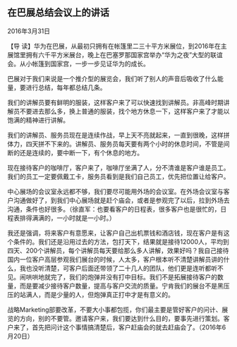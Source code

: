 ## 在巴展总结会议上的讲话

2016年3月31日



【导  读】华为在巴展，从最初只拥有在帐篷里二三十平方米展位，到2016年在主展馆里拥有六千平方米展台，晚上在巴塞罗那国家宫举办“华为之夜”大型的联谊会。从小帐篷到国家宫，一步一步见证华为的成长。



巴展对于我们来说是一个推介型的展览会，我们听了别人的声音后吸收了什么能量，要进行总结，每年都总结几条。

我们的讲解员要有鲜明的服装，这样客户来了可以快速找到讲解员。非高峰时期讲解员不要进去那么多，换上普通的服装，找个地方休息一下，这样客户来了才能以饱满的精神进行讲解。

我们的讲解员、服务员现在是连续作战，早上天不亮就起来，一直到很晚，这样拼体力，四天拼不下来的。讲解员、服务员每天要有两个小时的休息时间，不管是间断的还是连续的，要中断一下，有个休息的地方。

现在接待客户的咖啡厅，客户来了，咖啡厅坐满了人，分不清谁是客户谁是员工。我们的员工一定要佩戴工卡，服务员看到是我们自己员工，优先把位置让给客户。

中心展场的会议室永远都不够，我们要尽可能用外场的会议室。在外场会议室与客户沟通做好了，到我们中心展场就是赶个庙会，或者是参观完了以后，拉到外场去沟通，条件也好很多。（徐直军：也要看客户的日程表，很多客户也是很忙的，日程表排得满满的，一小时就是一小时。）

我还是强调，将来客户有意愿来，让客户自己出机票钱和酒店钱，现在客户是有这个条件的。我们还是沿用过去的方法，包打天下，结果就是接待12000人，平均到四天、200个讲解员，每个讲解员每天要给那么多人讲解，效果好吗？我自己接待国内一位客户高层参观我们展台的时候，人太多，客户根本听不清楚讲解员讲的什么，我也没听清楚，可客户后面还带领了二十几人的团队，他们更是连听都听不见。闹哄哄地就完了，我们的炮弹并没有打中目标。我们不是拓展接待客户的数量，而是要减少接待客户数量，提高与客户交流的质量。宁肯我们的展台不是黑压压的站满人，而是少量的人，但炮弹真正打中才是有意义的。

战略Marketing部要改革，不要大小事都包揽，你们最主要是管好客户的问计、展览的方向，别的不要管。邀请客户来，我们要达到什么目的，要事先进行策划。客户来了，首先把问计这个事情搞清楚后，客户赶庙会的就去赶庙会了。（2016年6月20日）
